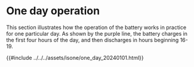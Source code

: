 # One day operation

This section illustrates how the operation of the battery works in practice for one particular day.  As shown by the purple line, the battery charges in the first four hours of the day, and then discharges in hours beginning 16-19. 

{{#include ../../../assets/isone/one_day_20240101.html}}



